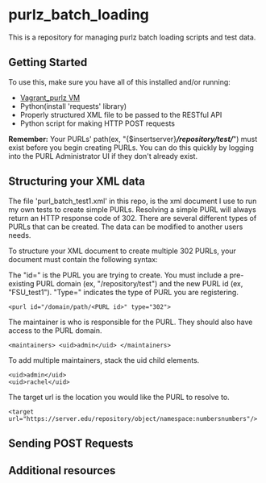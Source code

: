 # purlz_batch_loading
This is a repository for managing purlz batch loading scripts and test data.


## Getting Started

To use this, make sure you have all of this installed and/or running:
- [Vagrant_purlz VM](https://github.com/fsulib/vagrant_purlz)
- Python(install 'requests' library)
- Properly structured XML file to be passed to the RESTful API
- Python script for making HTTP POST requests

**Remember:** Your PURLs' path(ex, "{$insertserver}**_/repository/test/_**") must exist before you begin creating PURLs. You can do this quickly by logging into the PURL Administrator UI if they don't already exist.

## Structuring your XML data

The file 'purl_batch_test1.xml' in this repo, is the xml document I use to run my own tests to create simple PURLs. Resolving a simple PURL will always return an HTTP response code of 302. There are several different types of PURLs that can be created. The data can be modified to another users needs.

To structure your XML document to create multiple 302 PURLs, your document must contain the following syntax:

The "id=" is the PURL you are trying to create. You must include a pre-existing PURL domain (ex, "/repository/test") and the new PURL id (ex, "FSU_test1"). "Type=" indicates the type of PURL you are registering.

`<purl id="/domain/path/<PURL id>" type="302">`

The maintainer is who is responsible for the PURL. They should also have access to the PURL domain.

`<maintainers> <uid>admin</uid> </maintainers>`

To add multiple maintainers, stack the uid child elements.
```
<uid>admin</uid>
<uid>rachel</uid>
```

The target url is the location you would like the PURL to resolve to.

`<target url="https://server.edu/repository/object/namespace:numbersnumbers"/>`


## Sending POST Requests

## Additional resources
